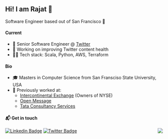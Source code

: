 ## Hi! I am Rajat 👋 

Software Engineer based out of San Francisco :round_pushpin:

#### Current
- :telescope: Senior Software Engineer @ [Twitter](https://www.twitter.com)
- :rocket: Working on improving Twitter content health
- :man_technologist: Tech stack: Scala, Python, AWS, Terraform

#### Bio

- :mortar_board: Masters in Computer Science from San Fransciso State University, USA
- :vulcan_salute: Previously worked at: 
    - [Intercontinental Exchange](https://www.icemortgagetechnology.com) (Owners of NYSE)
    - [Open Message](https://openmessage.io)
    - [Tata Consultancy Services](https://www.tcs.com)

<!--
**RajatArora08/RajatArora08** is a ✨ _special_ ✨ repository because its `README.md` (this file) appears on your GitHub profile.

Here are some ideas to get you started:

- 🔭 I’m currently working on ...
- 🌱 I’m currently learning ...
- 👯 I’m looking to collaborate on ...
- 🤔 I’m looking for help with ...
- 💬 Ask me about ...
- 📫 How to reach me: ...
- 😄 Pronouns: ...
- ⚡ Fun fact: ...
-->

 

#### :mailbox_with_mail: Get in touch
[![Linkedin Badge](https://img.shields.io/badge/-Rajat%20Arora-blue?style=flat-square&logo=Linkedin&logoColor=white&link=https://www.linkedin.com/in/rajatar08/)](https://www.linkedin.com/in/rajatar08)
[![Twitter Badge](https://img.shields.io/badge/-@digital_nomad8-00acee?style=flat&logo=Twitter&logoColor=white)](https://twitter.com/intent/follow?screen_name=digital_nomad8 "Follow on Twitter")
<img align="right" src="https://komarev.com/ghpvc/?username=rajatarora08&color=blue">
